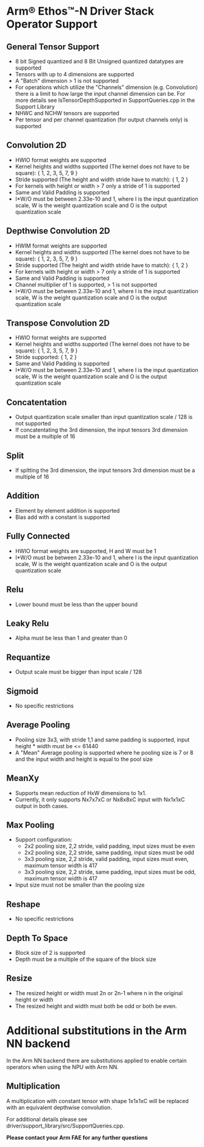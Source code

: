 # Arm® Ethos™-N Driver Stack Operator Support

## General Tensor Support
- 8 bit Signed quantized and 8 Bit Unsigned quantized datatypes are supported
- Tensors with up to 4 dimensions are supported
- A "Batch" dimension > 1 is not supported
- For operations which utilize the "Channels" dimension (e.g. Convolution) there is a limit to how large the input channel dimension can be. For more details see IsTensorDepthSupported in SupportQueries.cpp in the Support Library
- NHWC and NCHW tensors are supported
- Per tensor and per channel quantization (for output channels only) is supported


## Convolution 2D
- HWIO format weights are supported
- Kernel heights and widths supported (The kernel does not have to be square): { 1, 2, 3, 5, 7, 9 }
- Stride supported (The height and width stride have to match): { 1, 2 }
- For kernels with height or width > 7 only a stride of 1 is supported
- Same and Valid Padding is supported
- I*W/O must be between 2.33e-10 and 1, where I is the input quantization scale, W is the weight quantization scale and O is the output quantization scale


## Depthwise Convolution 2D
- HWIM format weights are supported
- Kernel heights and widths supported (The kernel does not have to be square): { 1, 2, 3, 5, 7, 9 }
- Stride supported (The height and width stride have to match): { 1, 2 }
- For kernels with height or width > 7 only a stride of 1 is supported
- Same and Valid Padding is supported
- Channel multiplier of 1 is supported, > 1 is not supported
- I*W/O must be between 2.33e-10 and 1, where I is the input quantization scale, W is the weight quantization scale and O is the output quantization scale


## Transpose Convolution 2D
- HWIO format weights are supported
- Kernel heights and widths supported (The kernel does not have to be square): { 1, 2, 3, 5, 7, 9 }
- Stride supported: { 1, 2 }
- Same and Valid Padding is supported
- I*W/O must be between 2.33e-10 and 1, where I is the input quantization scale, W is the weight quantization scale and O is the output quantization scale


## Concatentation
- Output quantization scale smaller than input quantization scale / 128 is not supported
- If concatentating the 3rd dimension, the input tensors 3rd dimension must be a multiple of 16


## Split
- If spltting the 3rd dimension, the input tensors 3rd dimension must be a multiple of 16


## Addition
- Element by element addition is supported
- Bias add with a constant is supported


## Fully Connected
- HWIO format weights are supported, H and W must be 1
- I*W/O must be between 2.33e-10 and 1, where I is the input quantization scale, W is the weight quantization scale and O is the output quantization scale


## Relu
- Lower bound must be less than the upper bound


## Leaky Relu
- Alpha must be less than 1 and greater than 0


## Requantize
- Output scale must be bigger than input scale / 128


## Sigmoid
- No specific restrictions


## Average Pooling
- Pooling size 3x3, with stride 1,1 and same padding is supported, input height * width must be <= 61440
- A "Mean" Average pooling is supported where he pooling size is 7 or 8 and the input width and height is equal to the pool size

## MeanXy
- Supports mean reduction of HxW dimensions to 1x1.
- Currently, it only supports Nx7x7xC or Nx8x8xC input with Nx1x1xC output in both cases.

## Max Pooling
- Support configuration:
    - 2x2 pooling size, 2,2 stride, valid padding, input sizes must be even
    - 2x2 pooling size, 2,2 stride, same padding, input sizes must be odd
    - 3x3 pooling size, 2,2 stride, valid padding, input sizes must even, maximum tensor width is 417
    - 3x3 pooling size, 2,2 stride, same padding, input sizes must be odd, maximum tensor width is 417
- Input size must not be smaller than the pooling size


## Reshape
- No specific restrictions


## Depth To Space
- Block size of 2 is supported
- Depth must be a multiple of the square of the block size


## Resize
- The resized height or width must 2n or 2n-1 where n in the original height or width
- The resized height and width must both be odd or both be even.

# Additional substitutions in the Arm NN backend
In the Arm NN backend there are substitutions applied to enable certain operators when using the NPU with Arm NN.

## Multiplication
A multiplication with constant tensor with shape 1x1x1xC will be replaced with an equivalent depthwise convolution.


For additional details please see driver/support_library/src/SupportQueries.cpp.

**Please contact your Arm FAE for any further questions**